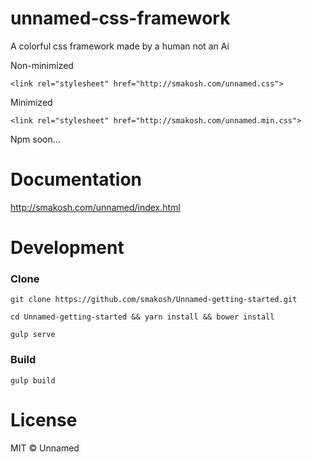# unnamed-css-framework
A colorful css framework made by a human not an Ai

Non-minimized

<pre><code>&lt;link rel="stylesheet" href="http://smakosh.com/unnamed.css"&gt;</code></pre>

Minimized

<pre><code>&lt;link rel="stylesheet" href="http://smakosh.com/unnamed.min.css"&gt;</code></pre>

Npm soon...

# Documentation

http://smakosh.com/unnamed/index.html

# Development

<h3>Clone</h3>

<pre><code>git clone https://github.com/smakosh/Unnamed-getting-started.git</code></pre>
<pre><code>cd Unnamed-getting-started && yarn install && bower install</code></pre>
<pre><code>gulp serve</code></pre>

<h3>Build</h3>
<pre><code>gulp build</code></pre>

# License

MIT © Unnamed
